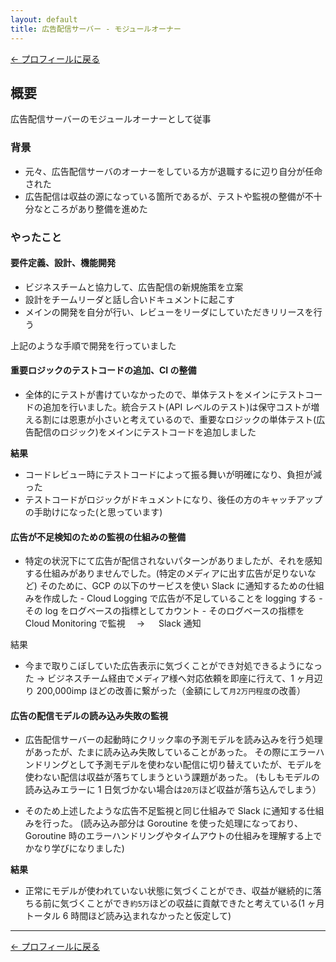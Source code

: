 ```yaml
---
layout: default
title: 広告配信サーバー - モジュールオーナー
---
```


[← プロフィールに戻る](../../index.md)

## 概要

広告配信サーバーのモジュールオーナーとして従事

### 背景

- 元々、広告配信サーバのオーナーをしている方が退職するに辺り自分が任命された
- 広告配信は収益の源になっている箇所であるが、テストや監視の整備が不十分なところがあり整備を進めた

### やったこと

#### 要件定義、設計、機能開発

- ビジネスチームと協力して、広告配信の新規施策を立案
- 設計をチームリーダと話し合いドキュメントに起こす
- メインの開発を自分が行い、レビューをリーダにしていただきリリースを行う

上記のような手順で開発を行っていました

#### 重要ロジックのテストコードの追加、CI の整備

- 全体的にテストが書けていなかったので、単体テストをメインにテストコードの追加を行いました。統合テスト(API レベルのテスト)は保守コストが増える割には恩恵が小さいと考えているので、重要なロジックの単体テスト(広告配信のロジック)をメインにテストコードを追加しました

**結果**

- コードレビュー時にテストコードによって振る舞いが明確になり、負担が減った
- テストコードがロジックがドキュメントになり、後任の方のキャッチアップの手助けになった(と思っています)

#### 広告が不足検知のための監視の仕組みの整備

- 特定の状況下にて広告が配信されないパターンがありましたが、それを感知する仕組みがありませんでした。(特定のメディアに出す広告が足りないなど)
  そのために、GCP の以下のサービスを使い Slack に通知するための仕組みを作成した - Cloud Logging で広告が不足していることを logging する - その log をログベースの指標としてカウント - そのログベースの指標を Cloud Monitoring で監視　 → 　 Slack 通知

結果

- 今まで取りこぼしていた広告表示に気づくことができ対処できるようになった
  → ビジネスチーム経由でメディア様へ対応依頼を即座に行えて、1 ヶ月辺り 200,000imp ほどの改善に繋がった（金額にして`月2万円程度`の改善）

#### 広告の配信モデルの読み込み失敗の監視

- 広告配信サーバーの起動時にクリック率の予測モデルを読み込みを行う処理があったが、たまに読み込み失敗していることがあった。
  その際にエラーハンドリングとして予測モデルを使わない配信に切り替えていたが、モデルを使わない配信は収益が落ちてしまうという課題があった。
  (もしもモデルの読み込みエラーに 1 日気づかない場合は`20万`ほど収益が落ち込んでしまう）

- そのため上述したような広告不足監視と同じ仕組みで Slack に通知する仕組みを行った。
  (読み込み部分は Goroutine を使った処理になっており、Goroutine 時のエラーハンドリングやタイムアウトの仕組みを理解する上でかなり学びになりました)

**結果**

- 正常にモデルが使われていない状態に気づくことができ、収益が継続的に落ちる前に気づくことができ`約5万`ほどの収益に貢献できたと考えている(1 ヶ月トータル 6 時間ほど読み込まれなかったと仮定して)

---

[← プロフィールに戻る](../../index.md)
